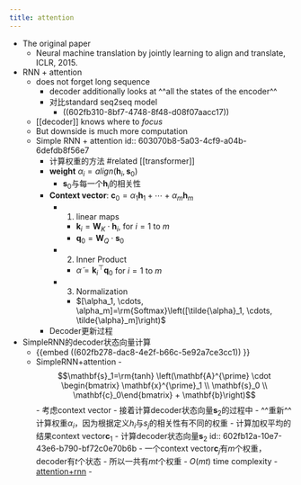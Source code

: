 ```yaml
---
title: attention
---
```


- The original paper
    - Neural machine translation by jointly learning to align and translate, ICLR, 2015.
- RNN + attention
    - does not forget long sequence
        - decoder additionally looks at ^^all the states of the encoder^^
        - 对比standard seq2seq model
            - ((602fb310-8bf7-4748-8f48-d08f07aacc17))
    - [[decoder]] knows where to _focus_
    - But downside is much more computation
    - Simple RNN + attention
      id:: 603070b8-5a03-4cf9-a04b-6defdb8f56e7
        - 计算权重的方法 #related [[transformer]]
        - **weight** $\alpha_i=align(\mathbf{h}_i, \mathbf{s}_0)$
            - $\mathbf{s}_0$与每一个$\mathbf{h}_i$的相关性
        - **Context vector**: $\mathbf{c}_0=\alpha_1 \mathbf{h}_1 + \cdots + \alpha_m \mathbf{h}_m$
            - 1. linear maps
                - $\mathbf{k}_i=\mathbf{W}_K \cdot \mathbf{h}_i$, for $i=1$ to $m$
                - $\mathbf{q}_0=\mathbf{W}_{Q} \cdot \mathbf{s}_0$
            - 2. Inner Product
                - $\tilde{\alpha}=\mathbf{k}_i^{\top}\mathbf{q}_0$ for $i=1$ to $m$
            - 3. Normalization
                - $[\alpha_1, \cdots, \alpha_m]=\rm{Softmax}\left([\tilde{\alpha}_1, \cdots, \tilde{\alpha}_m]\right)$
        - Decoder更新过程
- SimpleRNN的decoder状态向量计算
    - {{embed ((602fb278-dac8-4e2f-b66c-5e92a7ce3cc1)) }}
    - SimpleRNN+attention
                    -
                      $$\mathbf{s}_1=\rm{tanh} \left(\mathbf{A}^{\prime} \cdot \begin{bmatrix} \mathbf{x}^{\prime}_1 \\ \mathbf{s}_0 \\ \mathbf{c}_0\end{bmatrix} + \mathbf{b}\right)$$
                    - 考虑context vector
                - 接着计算decoder状态向量$\mathbf{s}_2$的过程中
                    - ^^重新^^计算权重$\alpha_i$，因为根据定义$h_i$与$s_j$的相关性有不同的权重
                    - 计算加权平均的结果context vector$\mathbf{c}_1$
                    - 计算decoder状态向量$\mathbf{s}_2$
                      id:: 602fb12a-10e7-43e6-b790-bf72c0e70b6b
                - 一个context vector$\mathbf{c}_j$有$m$个权重，decoder有$t$个状态
                    - 所以一共有$mt$个权重
                    - $O(mt)$ time complexity
            - [attention+rnn](https://i.imgur.com/irWmoeR.png)
            -